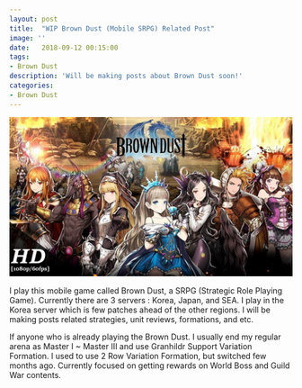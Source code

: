 ```yaml
---
layout: post
title:  "WIP Brown Dust (Mobile SRPG) Related Post"
image: ''
date:   2018-09-12 00:15:00
tags:
- Brown Dust
description: 'Will be making posts about Brown Dust soon!'
categories:
- Brown Dust
---
```


<img src="../uploads/browndust-main.jpg">

I play this mobile game called Brown Dust, a SRPG (Strategic Role Playing Game). Currently there are 3 servers : Korea, Japan, and SEA. I play in the Korea server which is few patches ahead of the other regions. I will be making posts related strategies, unit reviews, formations, and etc.

If anyone who is already playing the Brown Dust. I usually end my regular arena as Master I ~ Master III and use Granhildr Support Variation Formation. I used to use 2 Row Variation Formation, but switched few months ago. Currently focused on getting rewards on World Boss and Guild War contents.
